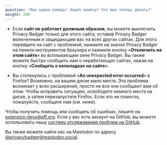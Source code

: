 ```yaml
---
question: 'Мне нужна помощь! Нашел ошибку! Что мне теперь делать?'
weight: 280
---
```


* Если **сайт не работает должным образом**, вы можете выключить Privacy Badger только для этого сайта, оставив Privacy Badger включенным и защищающим вас на всех других сайтах. Для этого перейдите на сайт с проблемой, нажмите на значок Privacy Badger на панели инструментов браузера и нажмите кнопку «**Отключить на этом сайте**» во всплывающем окне Privacy Badger. Вы также можете быстро сообщить нам о неработающих сайтах, нажав на кнопку «**Сообщить о неполадках на сайте**».

* Вы столкнулись с проблемой «**An unexpected error occurred**» в Firefox? Возможно, на вашем диске мало места. Эта проблема возникает у всех расширений, просто не все они сообщают вам об этом. Чтобы исправить ситуацию, освободите немного места на диске, а затем перезапустите Firefox. Если это не помогло, пожалуйста, сообщите нам (см. ниже).

Чтобы получить помощь или сообщить об ошибках, пишите на [extension-devs@eff.org](mailto:extension-devs@eff.org). Если у вас есть аккаунт на GitHub, вы можете использовать нашу [систему отслеживания проблем на GitHub](https://github.com/EFForg/privacybadger/issues).

Вы также можете найти нас на Mastodon по адресу [@privacybadger@mastodon.social](https://mastodon.social/@privacybadger).
